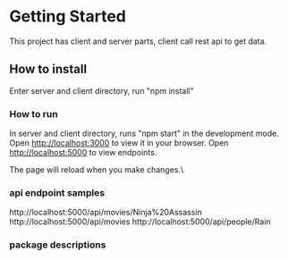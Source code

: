 # Getting Started

This project has client and server parts, client call rest api to get data.

## How to install

Enter server and client directory, run "npm install"

### How to run

In server and client directory, runs "npm start" in the development mode.\
Open [http://localhost:3000](http://localhost:3000) to view it in your browser.
Open [http://localhost:5000](http://localhost:5000) to view endpoints.

The page will reload when you make changes.\

### api endpoint samples

http://localhost:5000/api/movies/Ninja%20Assassin
http://localhost:5000/api/movies
http://localhost:5000/api/people/Rain

### package descriptions
